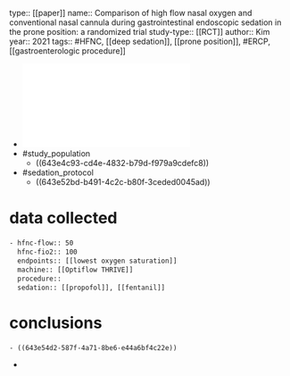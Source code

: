 type:: [[paper]]
name:: Comparison of high flow nasal oxygen and conventional nasal cannula during gastrointestinal endoscopic sedation in the prone position: a randomized trial 
study-type:: [[RCT]] 
author:: Kim
year:: 2021
tags:: #HFNC, [[deep sedation]], [[prone position]], #ERCP, [[gastroenterologic procedure]]

- ![Kim et al. - 2021 - Comparison of high flow nasal oxygen and conventio.pdf](../assets/Kim_et_al._-_2021_-_Comparison_of_high_flow_nasal_oxygen_and_conventio_1681804360228_0.pdf)
- #study_population
	- ((643e4c93-cd4e-4832-b79d-f979a9cdefc8))
- #sedation_protocol
	- ((643e52bd-b491-4c2c-b80f-3ceded0045ad))
# data collected
	- hfnc-flow:: 50 
	  hfnc-fio2:: 100
	  endpoints:: [[lowest oxygen saturation]]
	  machine:: [[Optiflow THRIVE]] 
	  procedure:: 
	  sedation:: [[propofol]], [[fentanil]]
# conclusions
	- ((643e54d2-587f-4a71-8be6-e44a6bf4c22e))
-